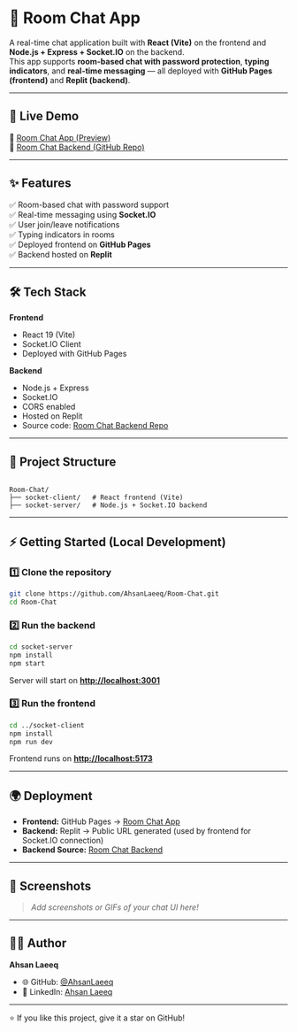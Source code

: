 # 💬 Room Chat App  

A real-time chat application built with **React (Vite)** on the frontend and **Node.js + Express + Socket.IO** on the backend.  
This app supports **room-based chat with password protection**, **typing indicators**, and **real-time messaging** — all deployed with **GitHub Pages (frontend)** and **Replit (backend)**.  

---

## 🚀 Live Demo  
🔗 [Room Chat App (Preview)](https://ahsanlaeeq.github.io/Room-Chat/)  
🔗 [Room Chat Backend (GitHub Repo)](https://github.com/AhsanLaeeq/Room-Chat-Backend)  

---

## ✨ Features  

✅ Room-based chat with password support  
✅ Real-time messaging using **Socket.IO**  
✅ User join/leave notifications  
✅ Typing indicators in rooms  
✅ Deployed frontend on **GitHub Pages**  
✅ Backend hosted on **Replit**  

---

## 🛠️ Tech Stack  

**Frontend**  
- React 19 (Vite)  
- Socket.IO Client  
- Deployed with GitHub Pages  

**Backend**  
- Node.js + Express  
- Socket.IO  
- CORS enabled  
- Hosted on Replit  
- Source code: [Room Chat Backend Repo](https://github.com/AhsanLaeeq/Room-Chat-Backend)  

---

## 📂 Project Structure  

```

Room-Chat/
├── socket-client/   # React frontend (Vite)
├── socket-server/   # Node.js + Socket.IO backend

````

---

## ⚡ Getting Started (Local Development)  

### 1️⃣ Clone the repository
```bash
git clone https://github.com/AhsanLaeeq/Room-Chat.git
cd Room-Chat
````

### 2️⃣ Run the backend

```bash
cd socket-server
npm install
npm start
```

Server will start on **[http://localhost:3001](http://localhost:3001)**

### 3️⃣ Run the frontend

```bash
cd ../socket-client
npm install
npm run dev
```

Frontend runs on **[http://localhost:5173](http://localhost:5173)**

---

## 🌍 Deployment

* **Frontend:** GitHub Pages → [Room Chat App](https://ahsanlaeeq.github.io/Room-Chat/)
* **Backend:** Replit → Public URL generated (used by frontend for Socket.IO connection)
* **Backend Source:** [Room Chat Backend](https://github.com/AhsanLaeeq/Room-Chat-Backend)

---

## 📸 Screenshots

> *Add screenshots or GIFs of your chat UI here!*

---

## 👨‍💻 Author

**Ahsan Laeeq**

* 🌐 GitHub: [@AhsanLaeeq](https://github.com/AhsanLaeeq)
* 💼 LinkedIn: [Ahsan Laeeq](https://www.linkedin.com/in/ahsan-laeeq-22a085348)

---

⭐ If you like this project, give it a star on GitHub!


